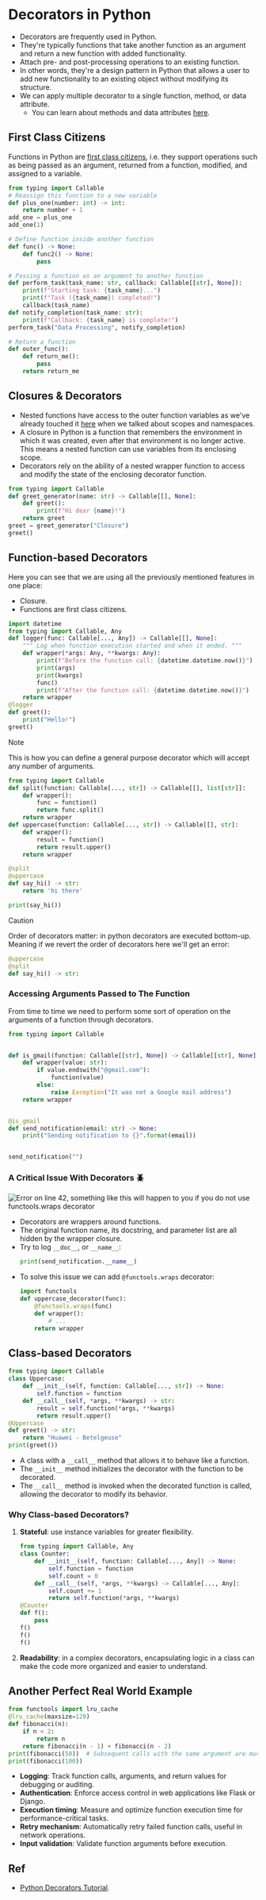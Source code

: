 # Decorators in Python

- Decorators are frequently used in Python.
- They're typically functions that take another function as an argument and return a new function with added functionality.
- Attach pre- and post-processing operations to an existing function.
- In other words, they're a design pattern in Python that allows a user to add new functionality to an existing object without modifying its structure.
- We can apply multiple decorator to a single function, method, or data attribute.
  - You can learn about methods and data attributes [here](./introduction-to-classes.md).

## First Class Citizens

Functions in Python are [first class citizens](https://en.wikipedia.org/wiki/First-class_citizen), i.e. they support operations such as being passed as an argument, returned from a function, modified, and assigned to a variable.

```py
from typing import Callable
# Reassign this function to a new variable
def plus_one(number: int) -> int:
    return number + 1
add_one = plus_one
add_one(1)

# Define function inside another function
def func() -> None:
    def func2() -> None:
        pass

# Passing a function as an argument to another function
def perform_task(task_name: str, callback: Callable[[str], None]):
    print(f"Starting task: {task_name}...")
    print(f"Task ({task_name}) completed!")
    callback(task_name)
def notify_completion(task_name: str):
    print(f"Callback: {task_name} is complete!")
perform_task("Data Processing", notify_completion)

# Return a function
def outer_func():
    def return_me():
        pass
    return return_me
```

## Closures & Decorators

- Nested functions have access to the outer function variables as we've already touched it [here](../03-modularity/modules.md#scopes) when we talked about scopes and namespaces.
- A closure in Python is a function that remembers the environment in which it was created, even after that environment is no longer active. This means a nested function can use variables from its enclosing scope.
- Decorators rely on the ability of a nested wrapper function to access and modify the state of the enclosing decorator function.

```py
from typing import Callable
def greet_generator(name: str) -> Callable[[], None]:
    def greet():
        print(f"Hi dear {name}!")
    return greet
greet = greet_generator("Closure")
greet()
```

## Function-based Decorators

Here you can see that we are using all the previously mentioned features in one place:

- Closure.
- Functions are first class citizens.

```py
import datetime
from typing import Callable, Any
def logger(func: Callable[..., Any]) -> Callable[[], None]:
    """ Log when function execution started and when it ended. """
    def wrapper(*args: Any, **kwargs: Any):
        print(f"Before the function call: {datetime.datetime.now()}")
        print(args)
        print(kwargs)
        func()
        print(f"After the function call: {datetime.datetime.now()}")
    return wrapper
@logger
def greet():
    print("Hello!")
greet()
```

> [!NOTE]
>
> This is how you can define a general purpose decorator which will accept any number of arguments.

```py
from typing import Callable
def split(function: Callable[..., str]) -> Callable[[], list[str]]:
    def wrapper():
        func = function()
        return func.split()
    return wrapper
def uppercase(function: Callable[..., str]) -> Callable[[], str]:
    def wrapper():
        result = function()
        return result.upper()
    return wrapper

@split
@uppercase
def say_hi() -> str:
    return 'hi there'

print(say_hi())
```

> [!CAUTION]
>
> Order of decorators matter: in python decorators are executed bottom-up. Meaning if we revert the order of decorators here we'll get an error:
>
> ```py
> @uppercase
> @split
> def say_hi() -> str:
> ```

### Accessing Arguments Passed to The Function

From time to time we need to perform some sort of operation on the arguments of a function through decorators.

```py
from typing import Callable


def is_gmail(function: Callable[[str], None]) -> Callable[[str], None]:
    def wrapper(value: str):
        if value.endswith("@gmail.com"):
            function(value)
        else:
            raise Exception("It was not a Google mail address")
    return wrapper


@is_gmail
def send_notification(email: str) -> None:
    print("Sending notification to {}".format(email))


send_notification("")
```

### A Critical Issue With Decorators 🪲

![Error on line 42, something like this will happen to you if you do not use functools.wraps decorator](./assets/error-on-line42.png)

- Decorators are wrappers around functions.
- The original function name, its docstring, and parameter list are all hidden by the wrapper closure.
- Try to log `__doc__`, or `__name__`:
  ```py
  print(send_notification.__name__)
  ```
- To solve this issue we can add `@functools.wraps` decorator:
  ```py
  import functools
  def uppercase_decorator(func):
      @functools.wraps(func)
      def wrapper():
          # ...
      return wrapper
  ```

## Class-based Decorators

```py
from typing import Callable
class Uppercase:
    def __init__(self, function: Callable[..., str]) -> None:
        self.function = function
    def __call__(self, *args, **kwargs) -> str:
        result = self.function(*args, **kwargs)
        return result.upper()
@Uppercase
def greet() -> str:
    return "Huawei - Betelgeuse"
print(greet())
```

- A class with a `__call__` method that allows it to behave like a function.
- The `__init__` method initializes the decorator with the function to be decorated.
- The `__call__` method is invoked when the decorated function is called, allowing the decorator to modify its behavior.

### Why Class-based Decorators?

1. **Stateful**: use instance variables for greater flexibility.
   ```py
   from typing import Callable, Any
   class Counter:
       def __init__(self, function: Callable[..., Any]) -> None:
           self.function = function
           self.count = 0
       def __call__(self, *args, **kwargs) -> Callable[..., Any]:
           self.count += 1
           return self.function(*args, **kwargs)
   @Counter
   def f():
       pass
   f()
   f()
   f()
   ```
2. **Readability**: in a complex decorators, encapsulating logic in a class can make the code more organized and easier to understand.

## Another Perfect Real World Example

```py
from functools import lru_cache
@lru_cache(maxsize=128)
def fibonacci(n):
    if n < 2:
        return n
    return fibonacci(n - 1) + fibonacci(n - 2)
print(fibonacci(50))  # Subsequent calls with the same argument are much faster
print(fibonacci(100))
```

- **Logging**: Track function calls, arguments, and return values for debugging or auditing.
- **Authentication**: Enforce access control in web applications like Flask or Django.
- **Execution timing**: Measure and optimize function execution time for performance-critical tasks.
- **Retry mechanism**: Automatically retry failed function calls, useful in network operations.
- **Input validation**: Validate function arguments before execution.

## Ref

- [Python Decorators Tutorial](https://www.datacamp.com/tutorial/decorators-python).
